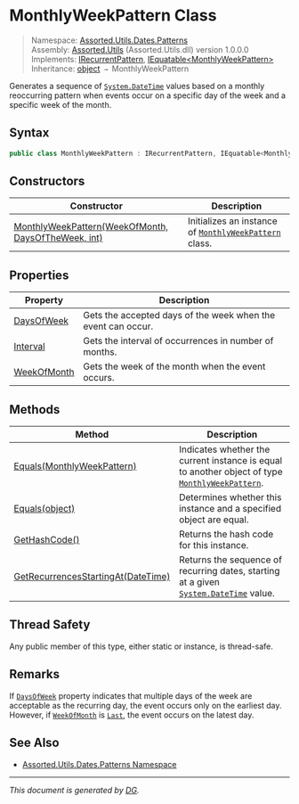 ﻿# MonthlyWeekPattern Class

> Namespace: [Assorted.Utils.Dates.Patterns](index.md#assortedutilsdatespatterns-namespace)\
> Assembly: [Assorted.Utils](index.md) (Assorted.Utils.dll) version 1.0.0.0\
> Implements: [IRecurrentPattern](Assorted.Utils.Dates.IRecurrentPattern.md), [IEquatable\<MonthlyWeekPattern>](https://docs.microsoft.com/en-us/dotnet/api/system.iequatable-1)\
> Inheritance: [object](https://docs.microsoft.com/en-us/dotnet/api/system.object) `→` MonthlyWeekPattern

Generates a sequence of [`System.DateTime`](https://docs.microsoft.com/en-us/dotnet/api/system.datetime) values based on a monthly reoccurring pattern when events occur on a specific day of the week and a specific week of the month.

## Syntax

```csharp
public class MonthlyWeekPattern : IRecurrentPattern, IEquatable<MonthlyWeekPattern>
```

## Constructors

Constructor | Description
--- | ---
[MonthlyWeekPattern(WeekOfMonth, DaysOfTheWeek, int)](Assorted.Utils.Dates.Patterns.MonthlyWeekPattern.-ctor.md) | Initializes an instance of [`MonthlyWeekPattern`](Assorted.Utils.Dates.Patterns.MonthlyWeekPattern.md) class.

## Properties

Property | Description
--- | ---
[DaysOfWeek](Assorted.Utils.Dates.Patterns.MonthlyWeekPattern.DaysOfWeek.md) | Gets the accepted days of the week when the event can occur.
[Interval](Assorted.Utils.Dates.Patterns.MonthlyWeekPattern.Interval.md) | Gets the interval of occurrences in number of months.
[WeekOfMonth](Assorted.Utils.Dates.Patterns.MonthlyWeekPattern.WeekOfMonth.md) | Gets the week of the month when the event occurs.

## Methods

Method | Description
--- | ---
[Equals(MonthlyWeekPattern)](Assorted.Utils.Dates.Patterns.MonthlyWeekPattern.Equals.md#equalsmonthlyweekpattern) | Indicates whether the current instance is equal to another object of type [`MonthlyWeekPattern`](Assorted.Utils.Dates.Patterns.MonthlyWeekPattern.md).
[Equals(object)](Assorted.Utils.Dates.Patterns.MonthlyWeekPattern.Equals.md#equalsobject) | Determines whether this instance and a specified object are equal.
[GetHashCode()](Assorted.Utils.Dates.Patterns.MonthlyWeekPattern.GetHashCode.md) | Returns the hash code for this instance.
[GetRecurrencesStartingAt(DateTime)](Assorted.Utils.Dates.Patterns.MonthlyWeekPattern.GetRecurrencesStartingAt.md) | Returns the sequence of recurring dates, starting at a given [`System.DateTime`](https://docs.microsoft.com/en-us/dotnet/api/system.datetime) value.

## Thread Safety

Any public member of this type, either static or instance, is thread\-safe.

## Remarks

If [`DaysOfWeek`](Assorted.Utils.Dates.Patterns.MonthlyWeekPattern.DaysOfWeek.md) property indicates that multiple days of the week are acceptable as the recurring day, the event occurs only on the earliest day. However, if [`WeekOfMonth`](Assorted.Utils.Dates.Patterns.MonthlyWeekPattern.WeekOfMonth.md) is [`Last`](Assorted.Utils.Dates.WeekOfMonth.Last.md), the event occurs on the latest day.

## See Also

- [Assorted.Utils.Dates.Patterns Namespace](index.md#assortedutilsdatespatterns-namespace)

---

_This document is generated by [DG](https://github.com/Khojasteh/dg)._
